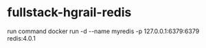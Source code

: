 # fullstack-hgrail-redis


run command
docker run -d --name myredis  -p 127.0.0.1:6379:6379 redis:4.0.1
